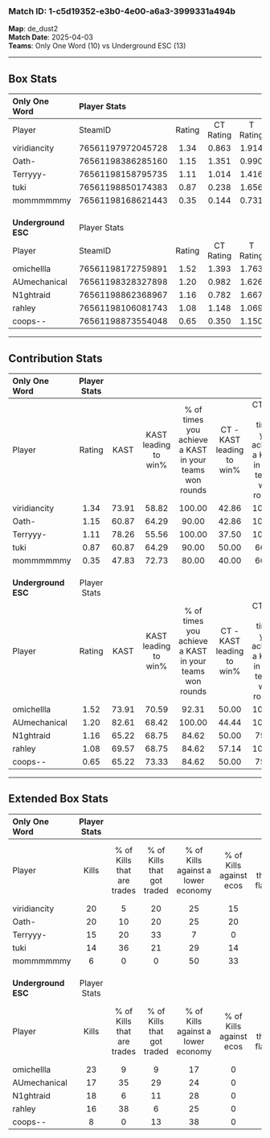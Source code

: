### Match ID: 1-c5d19352-e3b0-4e00-a6a3-3999331a494b  
**Map**: de_dust2  
**Match Date**: 2025-04-03  
**Teams**: Only One Word (10) vs Underground ESC (13)  

---  

## Box Stats  

| **Only One Word**   | Player Stats      |        |           |          |       |       |       |         |        |      |     |
| :- | :- | :-: | :-: | :-: | :-: | :-: | :-: | :-: | :-: | :-: | :-: |
| Player              | SteamID           | Rating | CT Rating | T Rating | KAST  |  ADR  | Kills | Assists | Deaths | K/D  | HS% |
| viridiancity        | 76561197972045728 |  1.34  |   0.863   |  1.914   | 73.91 | 96.4  |  20   |    6    |   15   | 1.33 | 35  |
| Oath-               | 76561198386285160 |  1.15  |   1.351   |  0.990   | 60.87 | 86.7  |  20   |    3    |   17   | 1.18 | 25  |
| Terryyy-            | 76561198158795735 |  1.11  |   1.014   |  1.416   | 78.26 | 71.9  |  15   |    8    |   15   | 1.00 | 40  |
| tuki                | 76561198850174383 |  0.87  |   0.238   |  1.656   | 60.87 | 54.9  |  14   |    2    |   15   | 0.93 | 35  |
| mommmmmmy           | 76561198168621443 |  0.35  |   0.144   |  0.731   | 47.83 | 48.7  |   6   |    6    |   20   | 0.30 | 66  |
|                     |                   |        |           |          |       |       |       |         |        |      |     |
|                     |                   |        |           |          |       |       |       |         |        |      |     |
|                     |                   |        |           |          |       |       |       |         |        |      |     |
| **Underground ESC** | Player Stats      |        |           |          |       |       |       |         |        |      |     |
| Player              | SteamID           | Rating | CT Rating | T Rating | KAST  |  ADR  | Kills | Assists | Deaths | K/D  | HS% |
| omichellla          | 76561198172759891 |  1.52  |   1.393   |  1.763   | 73.91 | 113.8 |  23   |    8    |   15   | 1.53 | 73  |
| AUmechanical        | 76561198328327898 |  1.20  |   0.982   |  1.626   | 82.61 | 74.7  |  17   |    7    |   16   | 1.06 | 70  |
| N1ghtraid           | 76561198862368967 |  1.16  |   0.782   |  1.667   | 65.22 | 85.1  |  18   |    5    |   15   | 1.20 | 16  |
| rahley              | 76561198106081743 |  1.08  |   1.148   |  1.069   | 69.57 | 62.9  |  16   |    3    |   13   | 1.23 | 43  |
| coops--             | 76561198873554048 |  0.65  |   0.350   |  1.150   | 65.22 | 48.0  |   8   |    7    |   16   | 0.50 | 87  |
---  

## Contribution Stats  

| **Only One Word**   | Player Stats |       |                      |                                                        |                           |                                                             |                          |                                                            |
| :- | :-: | :-: | :-: | :-: | :-: | :-: | :-: | :-: |
| Player              |    Rating    | KAST  | KAST leading to win% | % of times you achieve a KAST in your teams won rounds | CT - KAST leading to win% | CT - % of times you achieve a KAST in your teams won rounds | T - KAST leading to win% | T - % of times you achieve a KAST in your teams won rounds |
| viridiancity        |     1.34     | 73.91 |        58.82         |                         100.00                         |           42.86           |                           100.00                            |          70.00           |                           100.00                           |
| Oath-               |     1.15     | 60.87 |        64.29         |                         90.00                          |           42.86           |                           100.00                            |          85.71           |                           85.71                            |
| Terryyy-            |     1.11     | 78.26 |        55.56         |                         100.00                         |           37.50           |                           100.00                            |          70.00           |                           100.00                           |
| tuki                |     0.87     | 60.87 |        64.29         |                         90.00                          |           50.00           |                            66.67                            |          70.00           |                           100.00                           |
| mommmmmmy           |     0.35     | 47.83 |        72.73         |                         80.00                          |           40.00           |                            66.67                            |          100.00          |                           85.71                            |
|                     |              |       |                      |                                                        |                           |                                                             |                          |                                                            |
|                     |              |       |                      |                                                        |                           |                                                             |                          |                                                            |
|                     |              |       |                      |                                                        |                           |                                                             |                          |                                                            |
| **Underground ESC** | Player Stats |       |                      |                                                        |                           |                                                             |                          |                                                            |
| Player              |    Rating    | KAST  | KAST leading to win% | % of times you achieve a KAST in your teams won rounds | CT - KAST leading to win% | CT - % of times you achieve a KAST in your teams won rounds | T - KAST leading to win% | T - % of times you achieve a KAST in your teams won rounds |
| omichellla          |     1.52     | 73.91 |        70.59         |                         92.31                          |           50.00           |                           100.00                            |          88.89           |                           88.89                            |
| AUmechanical        |     1.20     | 82.61 |        68.42         |                         100.00                         |           44.44           |                           100.00                            |          90.00           |                           100.00                           |
| N1ghtraid           |     1.16     | 65.22 |        68.75         |                         84.62                          |           50.00           |                            75.00                            |          80.00           |                           88.89                            |
| rahley              |     1.08     | 69.57 |        68.75         |                         84.62                          |           57.14           |                           100.00                            |          77.78           |                           77.78                            |
| coops--             |     0.65     | 65.22 |        73.33         |                         84.62                          |           50.00           |                            75.00                            |          88.89           |                           88.89                            |
---  

## Extended Box Stats  

| **Only One Word**   | Player Stats |                            |                            |                                    |                         |                              |                                 |        |                             |                                     |                          |                               |                            |
| :- | :-: | :-: | :-: | :-: | :-: | :-: | :-: | :-: | :-: | :-: | :-: | :-: | :-: |
| Player              |    Kills     | % of Kills that are trades | % of Kills that got traded | % of Kills against a lower economy | % of Kills against ecos | % of Kills that are flawless | % of Kills that are close duels | Deaths | % of Deaths that get traded | % of Deaths against a lower economy | % of Deaths against ecos | % of Deaths that are flawless | % of Deaths that are close |
| viridiancity        |      20      |             5              |             20             |                 25                 |           15            |              70              |                0                |   15   |              7              |                  7                  |            7             |              73               |             0              |
| Oath-               |      20      |             10             |             20             |                 25                 |           20            |              50              |                0                |   17   |              6              |                 12                  |            12            |              59               |             0              |
| Terryyy-            |      15      |             20             |             33             |                 7                  |            0            |              60              |                7                |   15   |             27              |                 13                  |            7             |              60               |             13             |
| tuki                |      14      |             36             |             21             |                 29                 |           14            |              57              |                0                |   15   |             13              |                  7                  |            7             |              87               |             7              |
| mommmmmmy           |      6       |             0              |             0              |                 50                 |           33            |              50              |               17                |   20   |             15              |                 15                  |            15            |              65               |             5              |
|                     |              |                            |                            |                                    |                         |                              |                                 |        |                             |                                     |                          |                               |                            |
|                     |              |                            |                            |                                    |                         |                              |                                 |        |                             |                                     |                          |                               |                            |
|                     |              |                            |                            |                                    |                         |                              |                                 |        |                             |                                     |                          |                               |                            |
| **Underground ESC** | Player Stats |                            |                            |                                    |                         |                              |                                 |        |                             |                                     |                          |                               |                            |
| Player              |    Kills     | % of Kills that are trades | % of Kills that got traded | % of Kills against a lower economy | % of Kills against ecos | % of Kills that are flawless | % of Kills that are close duels | Deaths | % of Deaths that get traded | % of Deaths against a lower economy | % of Deaths against ecos | % of Deaths that are flawless | % of Deaths that are close |
| omichellla          |      23      |             9              |             9              |                 17                 |            0            |              74              |                4                |   15   |             20              |                 20                  |            0             |              40               |             13             |
| AUmechanical        |      17      |             35             |             29             |                 24                 |            0            |              47              |               18                |   16   |             31              |                 19                  |            0             |              63               |             0              |
| N1ghtraid           |      18      |             6              |             11             |                 28                 |            0            |              89              |                0                |   15   |             13              |                 13                  |            0             |              73               |             0              |
| rahley              |      16      |             38             |             6              |                 25                 |            0            |              69              |                0                |   13   |              8              |                 23                  |            0             |              69               |             0              |
| coops--             |      8       |             0              |             13             |                 38                 |            0            |              50              |                0                |   16   |             31              |                 19                  |            0             |              50               |             0              |
